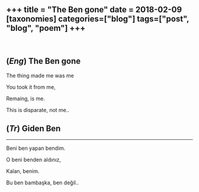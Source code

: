 +++
title = "The Ben gone"
date = 2018-02-09
[taxonomies]
categories=["blog"]
tags=["post", "blog", "poem"]
+++
---
<br>

## (*Eng*) The Ben gone
The thing made me was me

You took it from me,

Remaing, is me.

This is disparate, not me..

## (*Tr*) Giden Ben
---
Beni ben yapan bendim.

O beni benden aldınız,

Kalan, benim.

Bu ben bambaşka, ben değil..
